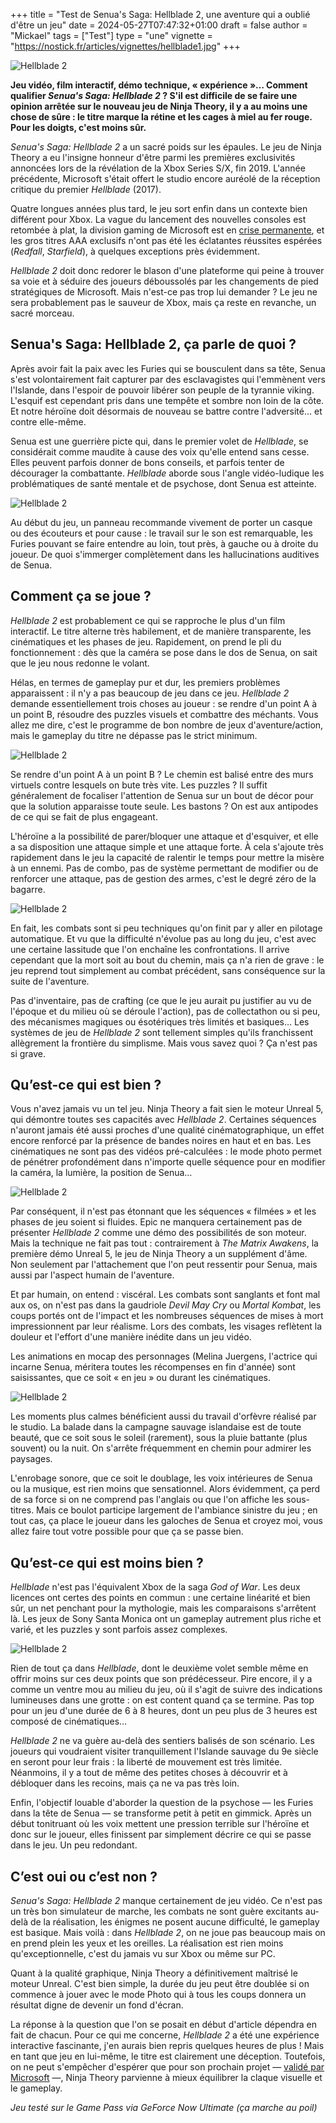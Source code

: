 +++
title = "Test de Senua's Saga: Hellblade 2, une aventure qui a oublié d'être un jeu"
date = 2024-05-27T07:47:32+01:00
draft = false
author = "Mickael"
tags = ["Test"]
type = "une"
vignette = "https://nostick.fr/articles/vignettes/hellblade1.jpg"
+++

![Hellblade 2](hellblade1.jpg "Ça fait mal.")

**Jeu vidéo, film interactif, démo technique, « expérience »… Comment qualifier *Senua's Saga: Hellblade 2* ? S'il est difficile de se faire une opinion arrêtée sur le nouveau jeu de Ninja Theory, il y a au moins une chose de sûre : le titre marque la rétine et les cages à miel au fer rouge. Pour les doigts, c'est moins sûr.**

*Senua's Saga: Hellblade 2* a un sacré poids sur les épaules. Le jeu de Ninja Theory a eu l'insigne honneur d'être parmi les premières exclusivités annoncées lors de la révélation de la Xbox Series S/X, fin 2019. L'année précédente, Microsoft s'était offert le studio encore auréolé de la réception critique du premier *Hellblade* (2017).

Quatre longues années plus tard, le jeu sort enfin dans un contexte bien différent pour Xbox. La vague du lancement des nouvelles consoles est retombée à plat, la division gaming de Microsoft est en [crise permanente](https://nostick.fr/articles/2024/mai/1505-bonjour-tristesse-chez-xbox/), et les gros titres AAA exclusifs n'ont pas été les éclatantes réussites espérées (*Redfall*, *Starfield*), à quelques exceptions près évidemment.

*Hellblade 2* doit donc redorer le blason d'une plateforme qui peine à trouver sa voie et à séduire des joueurs déboussolés par les changements de pied stratégiques de Microsoft. Mais n'est-ce pas trop lui demander ? Le jeu ne sera probablement pas le sauveur de Xbox, mais ça reste en revanche, un sacré morceau.

## Senua's Saga: Hellblade 2, ça parle de quoi ?

Après avoir fait la paix avec les Furies qui se bousculent dans sa tête, Senua s'est volontairement fait capturer par des esclavagistes qui l'emmènent vers l'Islande, dans l'espoir de pouvoir libérer son peuple de la tyrannie viking. L'esquif est cependant pris dans une tempête et sombre non loin de la côte. Et notre héroïne doit désormais de nouveau se battre contre l'adversité… et contre elle-même.

Senua est une guerrière picte qui, dans le premier volet de *Hellblade*, se considérait comme maudite à cause des voix qu'elle entend sans cesse. Elles peuvent parfois donner de bons conseils, et parfois tenter de décourager la combattante. *Hellblade* aborde sous l'angle vidéo-ludique les problématiques de santé mentale et de psychose, dont Senua est atteinte. 

![Hellblade 2](hellblade2.jpg "")

Au début du jeu, un panneau recommande vivement de porter un casque ou des écouteurs et pour cause : le travail sur le son est remarquable, les Furies pouvant se faire entendre au loin, tout près, à gauche ou à droite du joueur. De quoi s'immerger complètement dans les hallucinations auditives de Senua.

## Comment ça se joue ?

*Hellblade 2* est probablement ce qui se rapproche le plus d'un film interactif. Le titre alterne très habilement, et de manière transparente, les cinématiques et les phases de jeu. Rapidement, on prend le pli du fonctionnement : dès que la caméra se pose dans le dos de Senua, on sait que le jeu nous redonne le volant.

Hélas, en termes de gameplay pur et dur, les premiers problèmes apparaissent : il n'y a pas beaucoup de jeu dans ce jeu. *Hellblade 2* demande essentiellement trois choses au joueur : se rendre d'un point A à un point B, résoudre des puzzles visuels et combattre des méchants. Vous allez me dire, c'est le programme de bon nombre de jeux d'aventure/action, mais le gameplay du titre ne dépasse pas le strict minimum.

![Hellblade 2](hellblade3.jpg "")

Se rendre d'un point A à un point B ? Le chemin est balisé entre des murs virtuels contre lesquels on bute très vite. Les puzzles ? Il suffit généralement de focaliser l'attention de Senua sur un bout de décor pour que la solution apparaisse toute seule. Les bastons ? On est aux antipodes de ce qui se fait de plus engageant.

L'héroïne a la possibilité de parer/bloquer une attaque et d'esquiver, et elle a sa disposition une attaque simple et une attaque forte. À cela s'ajoute très rapidement dans le jeu la capacité de ralentir le temps pour mettre la misère à un ennemi. Pas de combo, pas de système permettant de modifier ou de renforcer une attaque, pas de gestion des armes, c'est le degré zéro de la bagarre.

![Hellblade 2](hellblade4.jpg "")


En fait, les combats sont si peu techniques qu'on finit par y aller en pilotage automatique. Et vu que la difficulté n'évolue pas au long du jeu, c'est avec une certaine lassitude que l'on enchaîne les confrontations. Il arrive cependant que la mort soit au bout du chemin, mais ça n'a rien de grave : le jeu reprend tout simplement au combat précédent, sans conséquence sur la suite de l'aventure.

Pas d'inventaire, pas de crafting (ce que le jeu aurait pu justifier au vu de l'époque et du milieu où se déroule l'action), pas de collectathon ou si peu, des mécanismes magiques ou ésotériques très limités et basiques… Les systèmes de jeu de *Hellblade 2* sont tellement simples qu'ils franchissent allègrement la frontière du simplisme. Mais vous savez quoi ? Ça n'est pas si grave.

## Qu’est-ce qui est bien ?

Vous n'avez jamais vu un tel jeu. Ninja Theory a fait sien le moteur Unreal 5, qui démontre toutes ses capacités avec *Hellblade 2*. Certaines séquences n'auront jamais été aussi proches d'une qualité cinématographique, un effet encore renforcé par la présence de bandes noires en haut et en bas. Les cinématiques ne sont pas des vidéos pré-calculées : le mode photo permet de pénétrer profondément dans n'importe quelle séquence pour en modifier la caméra, la lumière, la position de Senua… 

![Hellblade 2](hellblade5.jpg "")

Par conséquent, il n'est pas étonnant que les séquences « filmées » et les phases de jeu soient si fluides. Epic ne manquera certainement pas de présenter *Hellblade 2* comme une démo des possibilités de son moteur. Mais la technique ne fait pas tout : contrairement à *The Matrix Awakens*, la première démo Unreal 5, le jeu de Ninja Theory a un supplément d'âme. Non seulement par l'attachement que l'on peut ressentir pour Senua, mais aussi par l'aspect humain de l'aventure.

Et par humain, on entend : viscéral. Les combats sont sanglants et font mal aux os, on n'est pas dans la gaudriole *Devil May Cry* ou *Mortal Kombat*, les coups portés ont de l'impact et les nombreuses séquences de mises à mort impressionnent par leur réalisme. Lors des combats, les visages reflètent la douleur et l'effort d'une manière inédite dans un jeu vidéo.

Les animations en mocap des personnages (Melina Juergens, l'actrice qui incarne Senua, méritera toutes les récompenses en fin d'année) sont saisissantes, que ce soit « en jeu » ou durant les cinématiques. 

![Hellblade 2](hellblade6.jpg "")


Les moments plus calmes bénéficient aussi du travail d'orfèvre réalisé par le studio. La balade dans la campagne sauvage islandaise est de toute beauté, que ce soit sous le soleil (rarement), sous la pluie battante (plus souvent) ou la nuit. On s'arrête fréquemment en chemin pour admirer les paysages.

L'enrobage sonore, que ce soit le doublage, les voix intérieures de Senua ou la musique, est rien moins que sensationnel. Alors évidemment, ça perd de sa force si on ne comprend pas l'anglais ou que l'on affiche les sous-titres. Mais ce boulot participe largement de l'ambiance sinistre du jeu ; en tout cas, ça place le joueur dans les galoches de Senua et croyez moi, vous allez faire tout votre possible pour que ça se passe bien.


## Qu’est-ce qui est moins bien ?

*Hellblade* n'est pas l'équivalent Xbox de la saga *God of War*. Les deux licences ont certes des points en commun : une certaine linéarité et bien sûr, un net penchant pour la mythologie, mais les comparaisons s'arrêtent là. Les jeux de Sony Santa Monica ont un gameplay autrement plus riche et varié, et les puzzles y sont parfois assez complexes.

![Hellblade 2](hellblade7.jpg "")

Rien de tout ça dans *Hellblade*, dont le deuxième volet semble même en offrir moins sur ces deux points que son prédécesseur. Pire encore, il y a comme un ventre mou au milieu du jeu, où il s'agit de suivre des indications lumineuses dans une grotte : on est content quand ça se termine. Pas top pour un jeu d'une durée de 6 à 8 heures, dont un peu plus de 3 heures est composé de cinématiques…

*Hellblade 2* ne va guère au-delà des sentiers balisés de son scénario. Les joueurs qui voudraient visiter tranquillement l'Islande sauvage du 9e siècle en seront pour leur frais : la liberté de mouvement est très limitée. Néanmoins, il y a tout de même des petites choses à découvrir et à débloquer dans les recoins, mais ça ne va pas très loin.

Enfin, l'objectif louable d'aborder la question de la psychose — les Furies dans la tête de Senua — se transforme petit à petit en gimmick. Après un début tonitruant où les voix mettent une pression terrible sur l'héroïne et donc sur le joueur, elles finissent par simplement décrire ce qui se passe dans le jeu. Un peu redondant.

## C’est oui ou c’est non ?

*Senua's Saga: Hellblade 2* manque certainement de jeu vidéo. Ce n'est pas un très bon simulateur de marche, les combats ne sont guère excitants au-delà de la réalisation, les énigmes ne posent aucune difficulté, le gameplay est basique. Mais voilà : dans *Hellblade 2*, on ne joue pas beaucoup mais on en prend plein les yeux et les oreilles. La réalisation est rien moins qu'exceptionnelle, c'est du jamais vu sur Xbox ou même sur PC. 

Quant à la qualité graphique, Ninja Theory a définitivement maîtrisé le moteur Unreal. C'est bien simple, la durée du jeu peut être doublée si on commence à jouer avec le mode Photo qui à tous les coups donnera un résultat digne de devenir un fond d'écran.

La réponse à la question que l'on se posait en début d'article dépendra en fait de chacun. Pour ce qui me concerne, *Hellblade 2* a été une expérience interactive fascinante, j'en aurais bien repris quelques heures de plus ! Mais en tant que jeu en lui-même, le titre est clairement une déception. Toutefois, on ne peut s'empêcher d'espérer que pour son prochain projet — [validé par Microsoft](https://nostick.fr/articles/2024/mai/2105-la-sortie-de-hellblade-2-ne-condamne-pas-ninja-theory/) —, Ninja Theory parvienne à mieux équilibrer la claque visuelle et le gameplay.

*Jeu testé sur le Game Pass via GeForce Now Ultimate (ça marche au poil)*